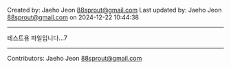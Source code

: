 <!-- BEGIN INFO -->

Created by: Jaeho Jeon <88sprout@gmail.com>
Last updated by: Jaeho Jeon <88sprout@gmail.com> on 2024-12-22 10:44:38

---

<!-- END INFO -->

테스트용 파일입니다...7
<!-- BEGIN FOOTER -->

---

Contributors: Jaeho Jeon <88sprout@gmail.com>
<!-- END FOOTER -->
